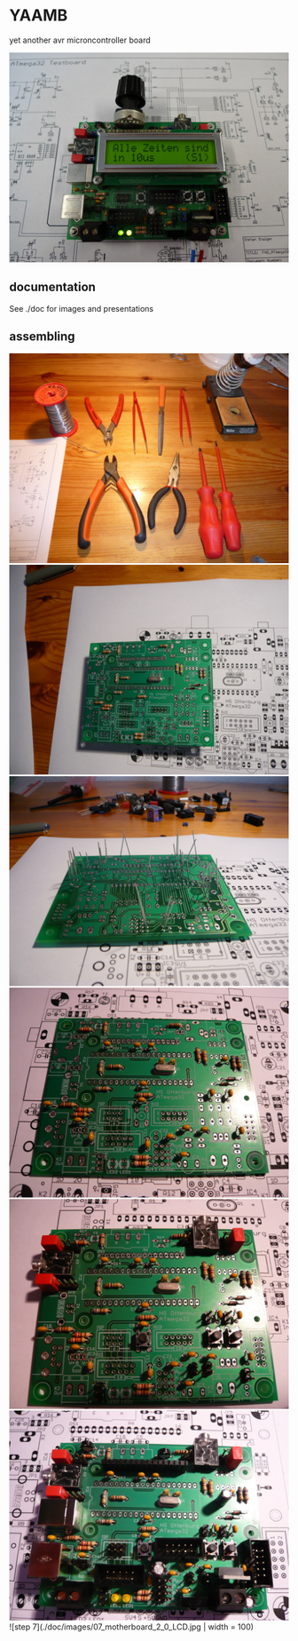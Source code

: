 # YAAMB

yet another avr microncontroller board

![assembled 2.0 board](./doc/images/07_motherboard_2_0_LCD.jpg)


## documentation

See ./doc for images and presentations

## assembling

![step 1](./doc/images/01_tools_you_need.jpg)
![step 2](./doc/images/02_small_pieces_first.jpg)
![step 3](./doc/images/03_bend.jpg)
![step 4](./doc/images/04_insert_higher_parts.jpg)
![step 5](./doc/images/05_build_with_increasing_size_parts.jpg)
![step 6](./doc/images/06_almost_finished.jpg)
![step 7](./doc/images/07_motherboard_2_0_LCD.jpg | width = 100)
